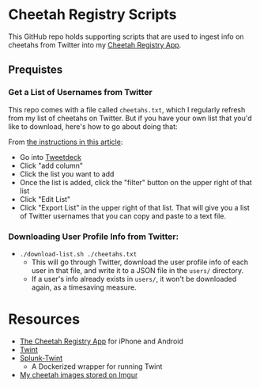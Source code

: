 

# Cheetah Registry Scripts

This GitHub repo holds supporting scripts that are used to ingest info on cheetahs from Twitter into my <a href="https://cheetah-list.glideapp.io/">Cheetah Registry App</a>.


## Prequistes

### Get a List of Usernames from Twitter

This repo comes with a file called `cheetahs.txt`, which I regularly refresh from my list of cheetahs on Twitter.  But if you have your own list that you'd like to download, here's how to go about doing that:

From <a href="https://www.makeuseof.com/tag/backup-export-twitter-lists/">the instructions in this article</a>:
- Go into <a href="https://tweetdeck.twitter.com/">Tweetdeck</a>
- Click "add column"
- Click the list you want to add
- Once the list is added, click the "filter" button on the upper right of that list
- Click "Edit List"
- Click "Export List" in the upper right of that list.  That will give you a list of Twitter usernames that you can copy and paste to a text file.

### Downloading User Profile Info from Twitter:

- `./download-list.sh ./cheetahs.txt`
   - This will go through Twitter, download the user profile info of each user in that file, and write it to a JSON file in the `users/` directory.
   - If a user's info already exists in `users/`, it won't be downloaded again, as a timesaving measure.



# Resources

- <a href="https://cheetah-list.glideapp.io/">The Cheetah Registry App</a> for iPhone and Android
- <a href="https://github.com/twintproject/twint">Twint</a>
- <a href="https://github.com/dmuth/splunk-twint">Splunk-Twint</a>
   - A Dockerized wrapper for running Twint
- <a href="https://imgur.com/a/euc9ryC">My cheetah images stored on Imgur</a>




